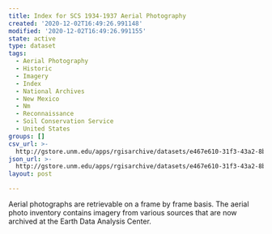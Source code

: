 ```yaml
---
title: Index for SCS 1934-1937 Aerial Photography
created: '2020-12-02T16:49:26.991148'
modified: '2020-12-02T16:49:26.991155'
state: active
type: dataset
tags:
  - Aerial Photography
  - Historic
  - Imagery
  - Index
  - National Archives
  - New Mexico
  - Nm
  - Reconnaissance
  - Soil Conservation Service
  - United States
groups: []
csv_url: >-
  http://gstore.unm.edu/apps/rgisarchive/datasets/e467e610-31f3-43a2-8b9b-052c19b5e2b3/1935_index.derived.csv
json_url: >-
  http://gstore.unm.edu/apps/rgisarchive/datasets/e467e610-31f3-43a2-8b9b-052c19b5e2b3/1935_index.derived.json
layout: post

---
```

Aerial photographs are retrievable on a frame by frame basis. The aerial photo inventory contains imagery from various sources that are now archived at the Earth Data Analysis Center.
